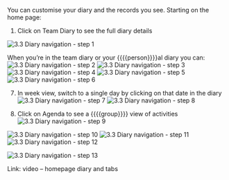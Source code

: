 You can customise your diary and the records you see.
Starting on the home page:

1. Click on Team Diary to see the full diary details

![3.3 Diary navigation - step 1](3.3_Diary_navigation_im_1.png)

When you’re in the team diary or your {{{{person}}}}al diary you can:
![3.3 Diary navigation - step 2](3.3_Diary_navigation_im_2.png)
![3.3 Diary navigation - step 3](3.3_Diary_navigation_im_3.png)
![3.3 Diary navigation - step 4](3.3_Diary_navigation_im_4.png)
![3.3 Diary navigation - step 5](3.3_Diary_navigation_im_5.png)
![3.3 Diary navigation - step 6](3.3_Diary_navigation_im_6.png)

7. In week view, switch to a single day by clicking on that date in the diary
![3.3 Diary navigation - step 7](3.3_Diary_navigation_im_7.png)
![3.3 Diary navigation - step 8](3.3_Diary_navigation_im_8.png)

8. Click on Agenda to see a {{{{group}}}} view of activities
![3.3 Diary navigation - step 9](3.3_Diary_navigation_im_9.png)

![3.3 Diary navigation - step 10](3.3_Diary_navigation_im_10.png)
![3.3 Diary navigation - step 11](3.3_Diary_navigation_im_11.png)
![3.3 Diary navigation - step 12](3.3_Diary_navigation_im_12.png)

![3.3 Diary navigation - step 13](3.3_Diary_navigation_im_13.png)

Link: video – homepage diary and tabs
